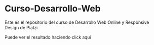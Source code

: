 # Curso-Desarrollo-Web
Este es el repositorio del curso de Desarrollo Web Online y Responsive Design de Platzi

Puede ver el resultado haciendo click <a hrfef="https://dmierez.github.io/Diego-Mierez/">aquí</a>

